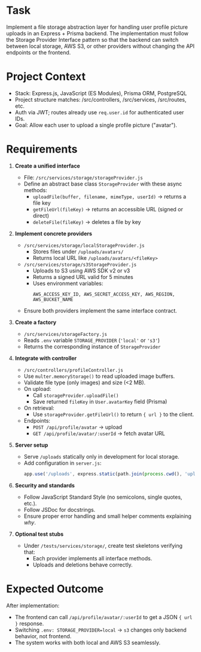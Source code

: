 # Task
Implement a file storage abstraction layer for handling user profile picture uploads in an Express + Prisma backend.
The implementation must follow the Storage Provider Interface pattern so that the backend can switch between local storage, AWS S3, or other providers without changing the API endpoints or the frontend.

# Project Context
- Stack: Express.js, JavaScript (ES Modules), Prisma ORM, PostgreSQL
- Project structure matches: /src/controllers, /src/services, /src/routes, etc.
- Auth via JWT; routes already use `req.user.id` for authenticated user IDs.
- Goal: Allow each user to upload a single profile picture ("avatar").

# Requirements
1. **Create a unified interface**
   - File: `/src/services/storage/storageProvider.js`
   - Define an abstract base class `StorageProvider` with these async methods:
     - `uploadFile(buffer, filename, mimeType, userId)` → returns a file key
     - `getFileUrl(fileKey)` → returns an accessible URL (signed or direct)
     - `deleteFile(fileKey)` → deletes a file by key

2. **Implement concrete providers**
   - `/src/services/storage/localStorageProvider.js`
     - Stores files under `/uploads/avatars/`
     - Returns local URL like `/uploads/avatars/<fileKey>`
   - `/src/services/storage/s3StorageProvider.js`
     - Uploads to S3 using AWS SDK v2 or v3
     - Returns a signed URL valid for 5 minutes
     - Uses environment variables:
       ```
       AWS_ACCESS_KEY_ID, AWS_SECRET_ACCESS_KEY, AWS_REGION, AWS_BUCKET_NAME
       ```
   - Ensure both providers implement the same interface contract.

3. **Create a factory**
   - `/src/services/storageFactory.js`
   - Reads `.env` variable `STORAGE_PROVIDER` (`'local'` or `'s3'`)
   - Returns the corresponding instance of `StorageProvider`

4. **Integrate with controller**
   - `/src/controllers/profileController.js`
   - Use `multer.memoryStorage()` to read uploaded image buffers.
   - Validate file type (only images) and size (<2 MB).
   - On upload:
     - Call `storageProvider.uploadFile()`
     - Save returned `fileKey` in `User.avatarKey` field (Prisma)
   - On retrieval:
     - Use `storageProvider.getFileUrl()` to return `{ url }` to the client.
   - Endpoints:
     - `POST /api/profile/avatar` → upload
     - `GET /api/profile/avatar/:userId` → fetch avatar URL

5. **Server setup**
   - Serve `/uploads` statically only in development for local storage.
   - Add configuration in `server.js`:
     ```js
     app.use('/uploads', express.static(path.join(process.cwd(), 'uploads')))
     ```

6. **Security and standards**
   - Follow JavaScript Standard Style (no semicolons, single quotes, etc.).
   - Follow JSDoc for docstrings.
   - Ensure proper error handling and small helper comments explaining *why*.

7. **Optional test stubs**
   - Under `/tests/services/storage/`, create test skeletons verifying that:
     - Each provider implements all interface methods.
     - Uploads and deletions behave correctly.

# Expected Outcome
After implementation:
- The frontend can call `/api/profile/avatar/:userId` to get a JSON `{ url }` response.
- Switching `.env: STORAGE_PROVIDER=local` → `s3` changes only backend behavior, not frontend.
- The system works with both local and AWS S3 seamlessly.

